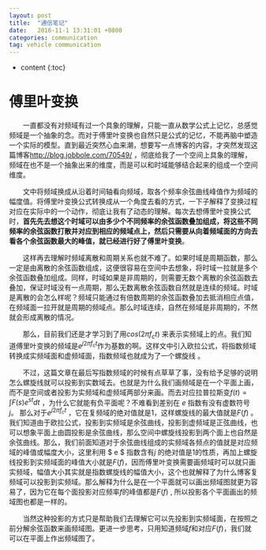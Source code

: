 ```yaml
---
layout: post
title:  "通信笔记"
date:   2016-11-1 13:31:01 +0800
categories: communication
tag: vehicle communication
---
```


* content
{:toc}



# 傅里叶变换

　　一直都没有对频域有过一个具象的理解，只能一直从数学公式上记忆，总感觉频域是一个抽象的念。而对于傅里叶变换也自然只是公式的记忆，不能再脑中塑造一个实际的模型。直到最近突然心血来潮，想要写一点博客的内容，才突然发现这篇博客<http://blog.jobbole.com/70549/> ，彻底给我了一个空间上具象的理解，频域在也不是一个抽象出来的维度，而是可以和时域能够结合起来的组成一个空间维度。

　　文中将频域换成从沿着时间轴看向频域，取各个频率余弦曲线峰值作为频域的幅度值。将傅里叶变换公式转换成从一个角度去看的方式，一下子解释了变换过程对应在实际中的一个动作，彻底让我有了动态的理解。每次去想傅里叶变换公式时，**首先先去想这个时域可以由多少个不同频率的余弦函数叠加组成，将这些不同频率的余弦函数打散并对应到相应的频域点上，然后只需要从向着频域面的方向去看各个余弦函数最大的峰值，就已经进行好了傅里叶变换**。

　　这样再去理解时频域离散和周期关系也就不难了。如果时域是周期函数，那么一定是由离散的余弦函数组成，这便很容易在空间中去想象，将时域一拉就是多个余弦函数叠加组成。同样，时域如果是非周期的，则需要无数个离散的余弦函数去叠加，保证时域没有一点周期，那么无数离散余弦函数自然就是连续的频域。时域是离散的会怎么样呢？频域只能通过有倍数周期的余弦函数叠加去抵消相应点值，在频域面一拉开就是周期的频域点。那么时域连续，自然在频域是非周期的，不然就会形成离散的情况。

　　那么，目前我们还是才学习到了用$cos(2\pi f_ct)$ 来表示实频域上的点。我们知道傅里叶变换的频域是$e^{j2 \pi f_ct}$作为基数的啊。这样文中引入欧拉公式，将指数频域转换成实频域面和虚频域面，指数频域也就成为了一个螺旋线 。         

　　不过，这篇文章在最后写指数频域的时候有点草草了事，没有给予足够的说明怎么螺旋线就可以投影到实数域去。也就是为什么我们画频域是在一个平面上画，而不是空间或者投影为实频域和虚频域两部分来画。而去对应拉普拉斯变$f(t)=\int F(s)e^{st}dt$  ，为什么它就能有负平面呢？不难看到差别在 $e$ 指数有没有虚数符号$j$。 那么对于$e^{j2 \pi f_ct}$ ，它在复频域的绝对值就是1，这样螺旋线的最大值就是$F(f)$ 。我们知道由于欧拉公式，投影到实频域是余弦曲线，投影到虚频域是正弦曲线，也可以想象平面上由圆投影是余弦曲线，那么空间中螺旋线投影到两个面上也自然是余弦曲线。那么，我们前面知道对于余弦曲线组成的实频域各频点的值就是对应频域的峰值或幅度大小，这里利用 $ e $ 指数含有$j$ 的绝对值是1的性质，再加上螺旋线投影到实频域面的峰值大小就是$F(f)$，因而傅里叶变换需要画频域时可以就只画实频域，幅值大小其实就是指数螺旋线的幅值大小，这个也就解释了为什么博客复频域可以投影到实频域。那么解释为什么是在一个平面就可以画出频域图就更为容易了，因为它在每个面投影对应频率$f$的峰值都是$F(f)$ , 所以投影各个平面画出的频域图也都是一样的。

　　当然这种投影的方式只是帮助我们去理解它可以先投影到实频域面，在按照之前分解余弦函数来画频域图。更进一步思考，只用知道频域$f$和对应$F(f)$，我们就可以在平面上作出频域图了。